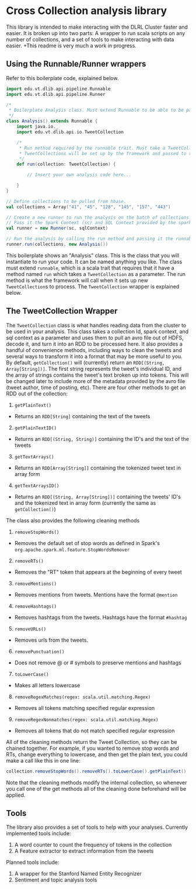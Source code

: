 # Cross Collection analysis library

This library is intended to make interacting with the DLRL Cluster faster and easier. It is broken up into two parts: A wrapper to run scala scripts on any number of collections, and a set of tools to make interacting with data easier. +This readme is very much a work in progress.


## Using the Runnable/Runner wrappers

Refer to this boilerplate code, explained below.

```scala
import edu.vt.dlib.api.pipeline.Runnable
import edu.vt.dlib.api.pipeline.Runner

/*
 * Boilerplate Analysis class. Must extend Runnable to be able to be passed to the runner later.
 */
class Analysis() extends Runnable {
    import java.io._
    import edu.vt.dlib.api.io.TweetCollection

    /*
     * Run method required by the runnable trait. Must take a TweetCollection as a parameter.
     * TweetCollections will be set up by the framework and passed to the run method.
     */
    def run(collection: TweetCollection) {

        // Insert your own analysis code here...

    }
}

// Define collections to be pulled from hbase.
val collections = Array("41", "45", "128", "145", "157", "443")

// Create a new runner to run the analysis on the batch of collections.
// Pass it the Spark Context (sc) and SQL Context provided by the spark shell.
val runner = new Runner(sc, sqlContext)

// Run the analysis by calling the run method and passing it the runnable we created above.
runner.run(collections, new Analysis())
```

This boilerplate shows an "Analysis" class. This is the class that you will instantiate to run your code. It can be named anything you like. The class must extend `runnable`, which is a scala trait that requires that it have a method named `run` which takes a `TweetCollection` as a parameter. The run method is what the framework will call when it sets up new `TweetCollection`s to process. The `TweetCollection` wrapper is explained below.



## The TweetCollection Wrapper

The `TweetCollection` class is what handles reading data from the cluster to be used in your analysis. This class takes a collection Id, spark context, and sql context as a parameter and uses them to pull an avro file out of HDFS, decode it, and turn it into an RDD to be processed here. It also provides a handful of convenience methods, including ways to clean the tweets and several ways to transform it into a format that may be more useful to you. By default, `getCollection()` will (currently) return an `RDD[(String, Array[String])]`.  The first string represents the tweet's individual ID, and the array of strings contains the tweet's text broken up into tokens. This will be changed later to include more of the metadata provided by the avro file (tweet author, time of posting, etc). There are four other methods to get an RDD out of the collection:

1. `getPlainText()`
  * Returns an `RDD[String]` containing the text of the tweets
2. `getPlainTextID()`
  * Returns an `RDD[(String, String)]` containing the ID's and the text of the tweets
3. `getTextArrays()`
  * Returns an `RDD[Array[String]]` containing the tokenized tweet text in array form
4. `getTextArraysID()`
  * Returns an `RDD[(String, Array[String])]` containing the tweets' ID's and the tokenized text in array form (currently the same as `getCollection()`)

The class also provides the following cleaning methods

1. `removeStopWords()`
  * Removes the default set of stop words as defined in Spark's `org.apache.spark.ml.feature.StopWordsRemover`
2. `removeRTs()`
  * Removes the "RT" token that appears at the beginning of every tweet
3. `removeMentions()`
  * Removes mentions from tweets. Mentions have the format `@mention`
4. `removeHashtags()`
  * Removes hashtags from the tweets. Hashtags have the format `#hashtag`
5. `removeURLs()`
  * Removes urls from the tweets.
6. `removePunctuation()`
  * Does not remove @ or # symbols to preserve mentions and hashtags
7. `toLowerCase()`
  * Makes all letters lowercase
8. `removeRegexMatches(regex: scala.util.matching.Regex)`
  * Removes all tokens matching specified regular expression
9. `removeRegexNonmatches(regex: scala.util.matching.Regex)`
  * Removes all tokens that do not match specified regular expression

All of the cleaning methods return the Tweet Collection, so they can be chained together. For example, if you wanted to remove stop words and RTs, change everything to lowercase, and then get the plain text, you could make a call like this in one line:
```scala
collection.removeStopWords().removeRTs().toLowerCase().getPlainText()
```
Note that the cleaning methods modify the internal collection, so whenever you call one of the get methods all of the cleaning done beforehand will be applied.

## Tools

The library also provides a set of tools to help with your analyses. Currently implemented tools include:

1. A word counter to count the frequency of tokens in the collection
2. A Feature extractor to extract information from the tweets

Planned tools include:

1. A wrapper for the Stanford Named Entity Recognizer
2. Sentiment and topic analysis tools